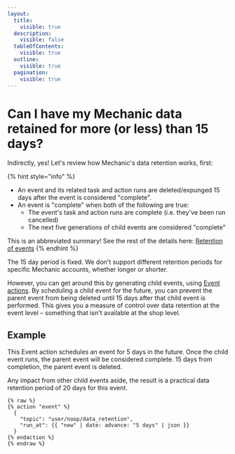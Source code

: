 ```yaml
---
layout:
  title:
    visible: true
  description:
    visible: false
  tableOfContents:
    visible: true
  outline:
    visible: true
  pagination:
    visible: true
---
```


# Can I have my Mechanic data retained for more (or less) than 15 days?

Indirectly, yes! Let's review how Mechanic's data retention works, first:

{% hint style="info" %}
* An event and its related task and action runs are deleted/expunged 15 days after the event is considered "complete".
* An event is "complete" when both of the following are true:
  * The event's task and action runs are complete (i.e. they've been run cancelled)
  * The next five generations of child events are considered "complete"

This is an abbreviated summary! See the rest of the details here: [Retention of events](../platform/policies/data.md#retention-of-events)
{% endhint %}

The 15 day period is fixed. We don't support different retention periods for specific Mechanic accounts, whether longer or shorter.

However, you can get around this by generating child events, using [Event actions](../core/actions/event.md). By scheduling a child event for the future, you can prevent the parent event from being deleted until 15 days after that child event is performed. This gives you a measure of control over data retention at the event level – something that isn't available at the shop level.

## Example

This Event action schedules an event for 5 days in the future. Once the child event runs, the parent event will be considered complete. 15 days from completion, the parent event is deleted.

Any impact from other child events aside, the result is a practical data retention period of 20 days for this event.

```liquid
{% raw %}
{% action "event" %}
  {
    "topic": "user/noop/data_retention",
    "run_at": {{ "now" | date: advance: "5 days" | json }}
  }
{% endaction %}
{% endraw %}
```

